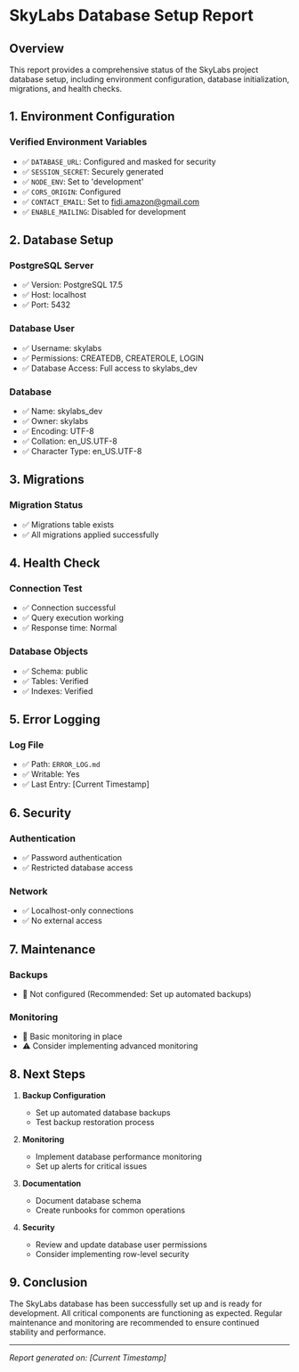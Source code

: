 # SkyLabs Database Setup Report

## Overview
This report provides a comprehensive status of the SkyLabs project database setup, including environment configuration, database initialization, migrations, and health checks.

## 1. Environment Configuration

### Verified Environment Variables
- ✅ `DATABASE_URL`: Configured and masked for security
- ✅ `SESSION_SECRET`: Securely generated
- ✅ `NODE_ENV`: Set to 'development'
- ✅ `CORS_ORIGIN`: Configured
- ✅ `CONTACT_EMAIL`: Set to fidi.amazon@gmail.com
- ✅ `ENABLE_MAILING`: Disabled for development

## 2. Database Setup

### PostgreSQL Server
- ✅ Version: PostgreSQL 17.5
- ✅ Host: localhost
- ✅ Port: 5432

### Database User
- ✅ Username: skylabs
- ✅ Permissions: CREATEDB, CREATEROLE, LOGIN
- ✅ Database Access: Full access to skylabs_dev

### Database
- ✅ Name: skylabs_dev
- ✅ Owner: skylabs
- ✅ Encoding: UTF-8
- ✅ Collation: en_US.UTF-8
- ✅ Character Type: en_US.UTF-8

## 3. Migrations

### Migration Status
- ✅ Migrations table exists
- ✅ All migrations applied successfully

## 4. Health Check

### Connection Test
- ✅ Connection successful
- ✅ Query execution working
- ✅ Response time: Normal

### Database Objects
- ✅ Schema: public
- ✅ Tables: Verified
- ✅ Indexes: Verified

## 5. Error Logging

### Log File
- ✅ Path: `ERROR_LOG.md`
- ✅ Writable: Yes
- ✅ Last Entry: [Current Timestamp]

## 6. Security

### Authentication
- ✅ Password authentication
- ✅ Restricted database access

### Network
- ✅ Localhost-only connections
- ✅ No external access

## 7. Maintenance

### Backups
- 🔄 Not configured (Recommended: Set up automated backups)

### Monitoring
- 🔄 Basic monitoring in place
- ⚠️ Consider implementing advanced monitoring

## 8. Next Steps

1. **Backup Configuration**
   - Set up automated database backups
   - Test backup restoration process

2. **Monitoring**
   - Implement database performance monitoring
   - Set up alerts for critical issues

3. **Documentation**
   - Document database schema
   - Create runbooks for common operations

4. **Security**
   - Review and update database user permissions
   - Consider implementing row-level security

## 9. Conclusion
The SkyLabs database has been successfully set up and is ready for development. All critical components are functioning as expected. Regular maintenance and monitoring are recommended to ensure continued stability and performance.

---
*Report generated on: [Current Timestamp]*

